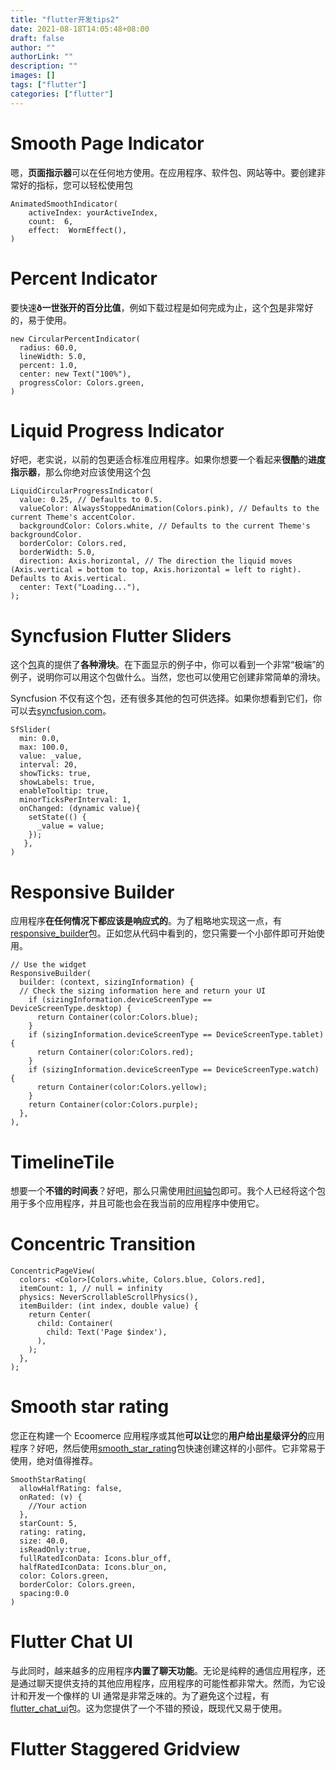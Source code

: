 ```yaml
---
title: "flutter开发tips2"
date: 2021-08-18T14:05:48+08:00
draft: false
author: ""
authorLink: ""
description: ""
images: []
tags: ["flutter"]
categories: ["flutter"]
---
```




# Smooth Page Indicator

嗯，**页面指示器**可以在任何地方使用。在应用程序、软件包、网站等中。要创建非常好的指标，您可以轻松使用包

```
AnimatedSmoothIndicator(
	activeIndex: yourActiveIndex,
	count:  6,
	effect:  WormEffect(),
)
```



# Percent Indicator

要快速**ð一世张开的百分比值**，例如下载过程是如何完成为止，这个[包](http://pub.dev/packages/percent_indicator)是非常好的，易于使用。

```
new CircularPercentIndicator(
  radius: 60.0,
  lineWidth: 5.0,
  percent: 1.0,
  center: new Text("100%"),
  progressColor: Colors.green,
)
```



# Liquid Progress Indicator

好吧，老实说，以前的包更适合标准应用程序。如果你想要一个看起来**很酷**的**进度指示器**，那么你绝对应该使用这个[包](http://pub.dev/packages/liquid_progress_indicator)



```
LiquidCircularProgressIndicator(
  value: 0.25, // Defaults to 0.5.
  valueColor: AlwaysStoppedAnimation(Colors.pink), // Defaults to the current Theme's accentColor.
  backgroundColor: Colors.white, // Defaults to the current Theme's backgroundColor.
  borderColor: Colors.red,
  borderWidth: 5.0,
  direction: Axis.horizontal, // The direction the liquid moves (Axis.vertical = bottom to top, Axis.horizontal = left to right). Defaults to Axis.vertical.
  center: Text("Loading..."),
);
```

# Syncfusion Flutter Sliders

这个[包](http://pub.dev/packages/syncfusion_flutter_sliders)真的提供了**各种滑块**。在下面显示的例子中，你可以看到一个非常“极端”的例子，说明你可以用这个包做什么。当然，您也可以使用它创建非常简单的滑块。

Syncfusion 不仅有这个包，还有很多其他的包可供选择。如果你想看到它们，你可以去[syncfusion.com](http://syncfusion.com/)。

```
SfSlider(
  min: 0.0,
  max: 100.0,
  value: _value,
  interval: 20,
  showTicks: true,
  showLabels: true,
  enableTooltip: true,
  minorTicksPerInterval: 1,
  onChanged: (dynamic value){
    setState(() {
      _value = value;
    });
   },
)
```





# Responsive Builder

应用程序**在任何情况下都应该是响应式的**。为了粗略地实现这一点，有[responsive_builder](http://pub.dev/packages/responsive_builder)包。正如您从代码中看到的，您只需要一个小部件即可开始使用。



```
// Use the widget
ResponsiveBuilder(
  builder: (context, sizingInformation) {
  // Check the sizing information here and return your UI
    if (sizingInformation.deviceScreenType == DeviceScreenType.desktop) {
      return Container(color:Colors.blue);
    }
    if (sizingInformation.deviceScreenType == DeviceScreenType.tablet) {
      return Container(color:Colors.red);
    }
    if (sizingInformation.deviceScreenType == DeviceScreenType.watch) {
      return Container(color:Colors.yellow);
    }
    return Container(color:Colors.purple);
  },
),
```





# TimelineTile

想要一个**不错的时间表**？好吧，那么只需使用[时间轴](http://pub.dev/packages/timeline_tile)包即可。我个人已经将这个包用于多个应用程序，并且可能也会在我当前的应用程序中使用它。

# Concentric Transition



```
ConcentricPageView(
  colors: <Color>[Colors.white, Colors.blue, Colors.red],
  itemCount: 1, // null = infinity
  physics: NeverScrollableScrollPhysics(),
  itemBuilder: (int index, double value) {
    return Center(
      child: Container(
        child: Text('Page $index'),
      ),
    );
  },
);
```



# Smooth star rating

您正在构建一个 Ecoomerce 应用程序或其他**可以让**您的**用户给出星级评分的**应用程序？好吧，然后使用[smooth_star_rating](http://pub.dev/packages/smooth_star_rating)包快速创建这样的小部件。它非常易于使用，绝对值得推荐。

```
SmoothStarRating(
  allowHalfRating: false,
  onRated: (v) {
    //Your action
  },
  starCount: 5,
  rating: rating,
  size: 40.0,
  isReadOnly:true,
  fullRatedIconData: Icons.blur_off,
  halfRatedIconData: Icons.blur_on,
  color: Colors.green,
  borderColor: Colors.green,
  spacing:0.0
)
```

# Flutter Chat UI

与此同时，越来越多的应用程序**内置了聊天功能**。无论是纯粹的通信应用程序，还是通过聊天提供支持的其他应用程序，应用程序的可能性都非常大。然而，为它设计和开发一个像样的 UI 通常是非常乏味的。为了避免这个过程，有[flutter_chat_ui](http://pub.dev/packages/flutter_chat_ui)包。这为您提供了一个不错的预设，既现代又易于使用。

# Flutter Staggered Gridview